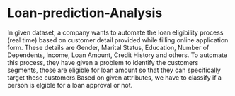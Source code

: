# Loan-prediction-Analysis
In given dataset, a company wants to automate the loan eligibility process (real time) based on customer detail provided while filling online application form. These details are
Gender, Marital Status, Education, Number of Dependents, Income, Loan Amount, Credit History and others. 
To automate this process, they have given a problem to identify the customers segments, those are eligible for loan amount so that they can specifically target these customers.Based on given attributes, we have to classify if a person is elgible for a loan approval or not.
